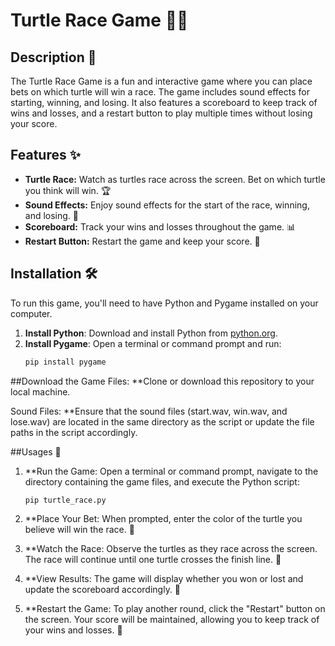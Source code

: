 # Turtle Race Game 🐢🏁

## Description 🎉

The Turtle Race Game is a fun and interactive game where you can place bets on which turtle will win a race. The game includes sound effects for starting, winning, and losing. It also features a scoreboard to keep track of wins and losses, and a restart button to play multiple times without losing your score.

## Features ✨

- **Turtle Race:** Watch as turtles race across the screen. Bet on which turtle you think will win. 🏆
- **Sound Effects:** Enjoy sound effects for the start of the race, winning, and losing. 🎵
- **Scoreboard:** Track your wins and losses throughout the game. 📊
- **Restart Button:** Restart the game and keep your score. 🔄

## Installation 🛠️

To run this game, you'll need to have Python and Pygame installed on your computer.

1. **Install Python**: Download and install Python from [python.org](https://www.python.org/downloads/).
2. **Install Pygame**: Open a terminal or command prompt and run:
   ```bash
   pip install pygame

##Download the Game Files: **Clone or download this repository to your local machine.

Sound Files: **Ensure that the sound files (start.wav, win.wav, and lose.wav) are located in the same directory as the script or update the file paths in the script accordingly.


##Usages 🚀
1. **Run the Game: Open a terminal or command prompt, navigate to the directory containing the game files, and execute the Python script:
   ```bash
   pip turtle_race.py
2. **Place Your Bet: When prompted, enter the color of the turtle you believe will win the race. 🐢

3. **Watch the Race: Observe the turtles as they race across the screen. The race will continue until one turtle crosses the finish line. 🏁

4. **View Results: The game will display whether you won or lost and update the scoreboard accordingly. 🎉

5. **Restart the Game: To play another round, click the "Restart" button on the screen. Your score will be maintained, allowing you to keep track of your wins and losses. 🔄
